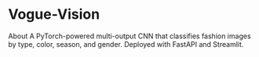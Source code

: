 # Vogue-Vision
About A PyTorch-powered multi-output CNN that classifies fashion images by type, color, season, and gender. Deployed with FastAPI and Streamlit.
